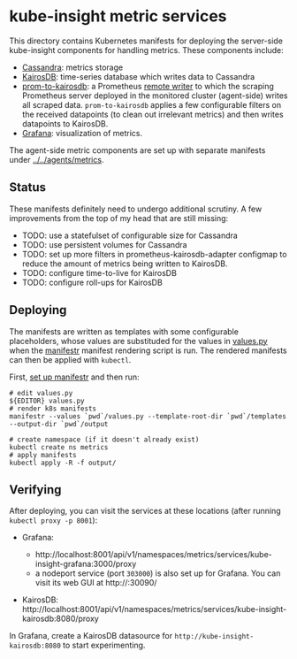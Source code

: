 # kube-insight metric services

This directory contains Kubernetes manifests for deploying the server-side
kube-insight components for handling metrics. These components include:

- [Cassandra](http://cassandra.apache.org/): metrics storage
- [KairosDB](https://kairosdb.github.io/): time-series database which writes
  data to Cassandra
- [prom-to-kairosdb](https://github.com/proofpoint/prom-to-kairosdb): a
  Prometheus [remote
  writer](https://prometheus.io/docs/prometheus/latest/storage/#remote-storage-integrations)
  to which the scraping Prometheus server deployed in the monitored cluster
  (agent-side) writes all scraped data. `prom-to-kairosdb` applies a few
  configurable filters on the received datapoints (to clean out irrelevant
  metrics) and then writes datapoints to KairosDB.
- [Grafana](https://grafana.com/): visualization of metrics.

The agent-side metric components are set up with separate manifests under
[../../agents/metrics](../../agents/metrics).


## Status
These manifests definitely need to undergo additional scrutiny. A few
improvements from the top of my head that are still missing:

- TODO: use a statefulset of configurable size for Cassandra
- TODO: use persistent volumes for Cassandra
- TODO: set up more filters in prometheus-kairosdb-adapter configmap to reduce
  the amount of metrics being written to KairosDB.
- TODO: configure time-to-live for KairosDB
- TODO: configure roll-ups for KairosDB



## Deploying
The manifests are written as templates with some configurable placeholders,
whose values are substituded for the values in [values.py](values.py) when
the [manifestr](../../../manifestr) manifest rendering script is run. The
rendered manifests can then be applied with `kubectl`.

First, [set up manifestr](../../../manifestr/README.md) and then run:

    # edit values.py
    ${EDITOR} values.py
    # render k8s manifests
    manifestr --values `pwd`/values.py --template-root-dir `pwd`/templates --output-dir `pwd`/output

    # create namespace (if it doesn't already exist)
    kubectl create ns metrics
    # apply manifests
    kubectl apply -R -f output/


## Verifying
After deploying, you can visit the services at these locations (after running
`kubectl proxy -p 8001`):

- Grafana: 
    - http://localhost:8001/api/v1/namespaces/metrics/services/kube-insight-grafana:3000/proxy
    - a nodeport service (port `303000`) is also set up for Grafana. You can 
	  visit its web GUI at  http://<cluster-node>:30090/
	  
- KairosDB: http://localhost:8001/api/v1/namespaces/metrics/services/kube-insight-kairosdb:8080/proxy

In Grafana, create a KairosDB datasource for
`http://kube-insight-kairosdb:8080` to start experimenting. 
